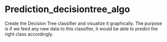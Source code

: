 # Prediction_decisiontree_algo
Create the Decision Tree classifier and visualize it graphically.   The purpose is if we feed any new data to this classifier, it would be able to  predict the right class accordingly.
